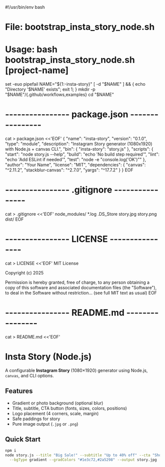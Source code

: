 #!/usr/bin/env bash
# File: bootstrap_insta_story_node.sh
# Usage: bash bootstrap_insta_story_node.sh [project-name]
set -euo pipefail
NAME="${1:-insta-story}"
[ -d "$NAME" ] && { echo "Directory '$NAME' exists"; exit 1; }
mkdir -p "$NAME"/{.github/workflows,examples}
cd "$NAME"

# ---------------- package.json ----------------
cat > package.json <<'EOF'
{
  "name": "insta-story",
  "version": "0.1.0",
  "type": "module",
  "description": "Instagram Story generator (1080x1920) with Node.js + canvas CLI.",
  "bin": {
    "insta-story": "story.js"
  },
  "scripts": {
    "start": "node story.js --help",
    "build": "echo 'No build step required'",
    "lint": "echo 'Add ESLint if needed'",
    "test": "node -e \"console.log('OK')\""
  },
  "author": "Your Name",
  "license": "MIT",
  "dependencies": {
    "canvas": "^2.11.2",
    "stackblur-canvas": "^2.7.0",
    "yargs": "^17.7.2"
  }
}
EOF

# ---------------- .gitignore ----------------
cat > .gitignore <<'EOF'
node_modules/
*.log
.DS_Store
story.jpg
story.png
dist/
EOF

# ---------------- LICENSE ----------------
cat > LICENSE <<'EOF'
MIT License

Copyright (c) 2025

Permission is hereby granted, free of charge, to any person obtaining a copy
of this software and associated documentation files (the "Software"), to deal
in the Software without restriction...
(see full MIT text as usual)
EOF

# ---------------- README.md ----------------
cat > README.md <<'EOF'
# Insta Story (Node.js)

A configurable **Instagram Story** (1080×1920) generator using Node.js, `canvas`, and CLI options.

## Features
- Gradient or photo background (optional blur)
- Title, subtitle, CTA button (fonts, sizes, colors, positions)
- Logo placement (4 corners, scale, margin)
- Safe paddings for story
- Pure image output (`.jpg` or `.png`)

## Quick Start
```bash
npm i
node story.js --title "Big Sale!" --subtitle "Up to 40% off" --cta "Shop now" \
  --bgType gradient --gradColors "#1e3c72,#2a5298" --output story.jpg


